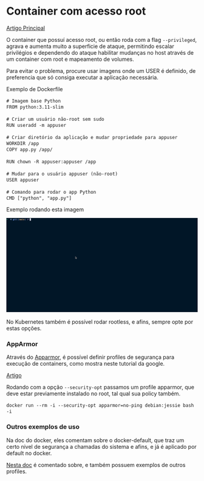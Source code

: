 # Container com acesso root


[Artigo Principal](../index.html/#4-permissões-excessivas-root-user)

O container que possuí acesso root, ou então roda com a flag `--privileged`, agrava e aumenta muito a superficie de ataque, permitindo escalar privilégios e dependendo do ataque habilitar mudanças no host através de um container com root e mapeamento de volumes. 

Para evitar o problema, procure usar imagens onde um USER é definido, de preferencia que só consiga executar a aplicação necessária. 

Exemplo de Dockerfile 

```
# Imagem base Python
FROM python:3.11-slim

# Criar um usuário não-root sem sudo
RUN useradd -m appuser

# Criar diretório da aplicação e mudar propriedade para appuser
WORKDIR /app
COPY app.py /app/

RUN chown -R appuser:appuser /app

# Mudar para o usuário appuser (não-root)
USER appuser

# Comando para rodar o app Python
CMD ["python", "app.py"]

```

Exemplo rodando esta imagem 

![rootless](./images/rootless.gif)

No Kubernetes também é possível rodar rootless, e afins, sempre opte por estas opções.

### AppArmor 

Através do [Apparmor](https://apparmor.net/), é possível definir profiles de segurança para execução de containers, como mostra neste tutorial da google.

[Artigo](https://cloud.google.com/container-optimized-os/docs/how-to/secure-apparmor?hl=pt-br)

Rodando com a opção `--security-opt` passamos um profile apparmor, que deve estar previamente instalado no root, tal qual sua policy também. 

```
docker run --rm -i --security-opt apparmor=no-ping debian:jessie bash -i
```

### Outros exemplos de uso 

Na doc do docker, eles comentam sobre o docker-default, que traz um certo nivel de segurança a chamadas do sistema e afins, e já é aplicado por default no docker. 

[Nesta doc](https://docs.docker.com/engine/security/apparmor/) é comentado sobre, e também possuem exemplos de outros profiles. 

